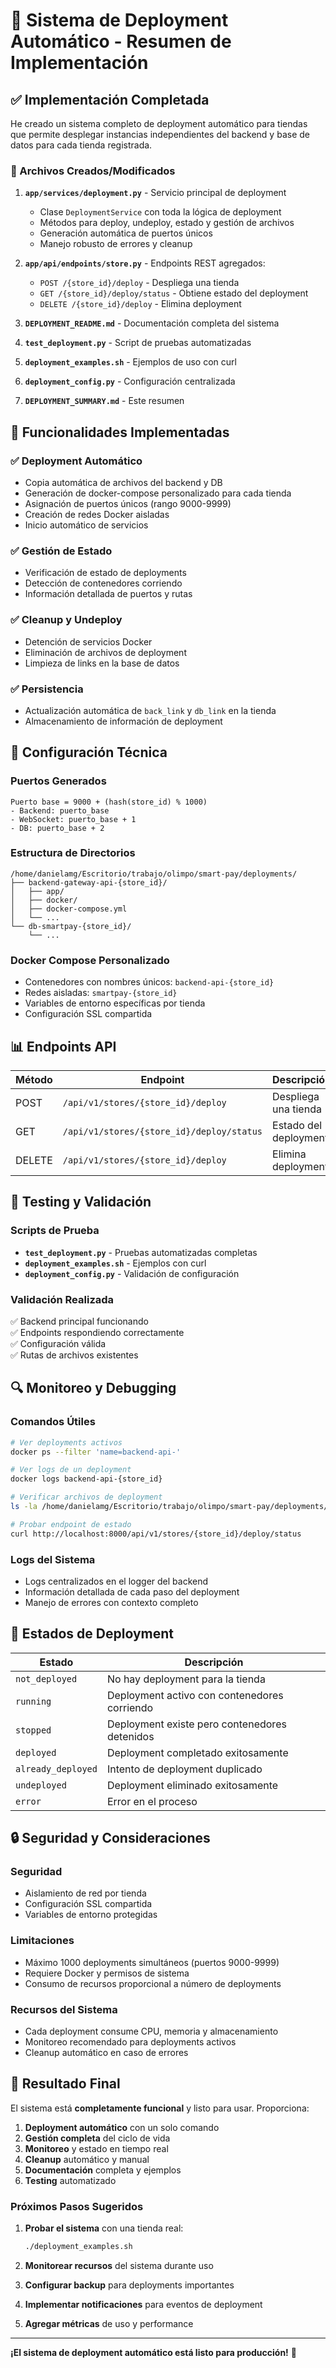# 🚀 Sistema de Deployment Automático - Resumen de Implementación

## ✅ Implementación Completada

He creado un sistema completo de deployment automático para tiendas que permite desplegar instancias independientes del backend y base de datos para cada tienda registrada.

### 📁 Archivos Creados/Modificados

1. **`app/services/deployment.py`** - Servicio principal de deployment
   - Clase `DeploymentService` con toda la lógica de deployment
   - Métodos para deploy, undeploy, estado y gestión de archivos
   - Generación automática de puertos únicos
   - Manejo robusto de errores y cleanup

2. **`app/api/endpoints/store.py`** - Endpoints REST agregados:
   - `POST /{store_id}/deploy` - Despliega una tienda
   - `GET /{store_id}/deploy/status` - Obtiene estado del deployment
   - `DELETE /{store_id}/deploy` - Elimina deployment

3. **`DEPLOYMENT_README.md`** - Documentación completa del sistema

4. **`test_deployment.py`** - Script de pruebas automatizadas

5. **`deployment_examples.sh`** - Ejemplos de uso con curl

6. **`deployment_config.py`** - Configuración centralizada

7. **`DEPLOYMENT_SUMMARY.md`** - Este resumen

## 🎯 Funcionalidades Implementadas

### ✅ Deployment Automático
- Copia automática de archivos del backend y DB
- Generación de docker-compose personalizado para cada tienda
- Asignación de puertos únicos (rango 9000-9999)
- Creación de redes Docker aisladas
- Inicio automático de servicios

### ✅ Gestión de Estado
- Verificación de estado de deployments
- Detección de contenedores corriendo
- Información detallada de puertos y rutas

### ✅ Cleanup y Undeploy
- Detención de servicios Docker
- Eliminación de archivos de deployment
- Limpieza de links en la base de datos

### ✅ Persistencia
- Actualización automática de `back_link` y `db_link` en la tienda
- Almacenamiento de información de deployment

## 🔧 Configuración Técnica

### Puertos Generados
```
Puerto base = 9000 + (hash(store_id) % 1000)
- Backend: puerto_base
- WebSocket: puerto_base + 1  
- DB: puerto_base + 2
```

### Estructura de Directorios
```
/home/danielamg/Escritorio/trabajo/olimpo/smart-pay/deployments/
├── backend-gateway-api-{store_id}/
│   ├── app/
│   ├── docker/
│   ├── docker-compose.yml
│   └── ...
└── db-smartpay-{store_id}/
    └── ...
```

### Docker Compose Personalizado
- Contenedores con nombres únicos: `backend-api-{store_id}`
- Redes aisladas: `smartpay-{store_id}`
- Variables de entorno específicas por tienda
- Configuración SSL compartida

## 📊 Endpoints API

| Método | Endpoint | Descripción |
|--------|----------|-------------|
| POST | `/api/v1/stores/{store_id}/deploy` | Despliega una tienda |
| GET | `/api/v1/stores/{store_id}/deploy/status` | Estado del deployment |
| DELETE | `/api/v1/stores/{store_id}/deploy` | Elimina deployment |

## 🧪 Testing y Validación

### Scripts de Prueba
- **`test_deployment.py`** - Pruebas automatizadas completas
- **`deployment_examples.sh`** - Ejemplos con curl
- **`deployment_config.py`** - Validación de configuración

### Validación Realizada
✅ Backend principal funcionando  
✅ Endpoints respondiendo correctamente  
✅ Configuración válida  
✅ Rutas de archivos existentes  

## 🔍 Monitoreo y Debugging

### Comandos Útiles
```bash
# Ver deployments activos
docker ps --filter 'name=backend-api-'

# Ver logs de un deployment
docker logs backend-api-{store_id}

# Verificar archivos de deployment
ls -la /home/danielamg/Escritorio/trabajo/olimpo/smart-pay/deployments/

# Probar endpoint de estado
curl http://localhost:8000/api/v1/stores/{store_id}/deploy/status
```

### Logs del Sistema
- Logs centralizados en el logger del backend
- Información detallada de cada paso del deployment
- Manejo de errores con contexto completo

## 🚦 Estados de Deployment

| Estado | Descripción |
|--------|-------------|
| `not_deployed` | No hay deployment para la tienda |
| `running` | Deployment activo con contenedores corriendo |
| `stopped` | Deployment existe pero contenedores detenidos |
| `deployed` | Deployment completado exitosamente |
| `already_deployed` | Intento de deployment duplicado |
| `undeployed` | Deployment eliminado exitosamente |
| `error` | Error en el proceso |

## 🔒 Seguridad y Consideraciones

### Seguridad
- Aislamiento de red por tienda
- Configuración SSL compartida
- Variables de entorno protegidas

### Limitaciones
- Máximo 1000 deployments simultáneos (puertos 9000-9999)
- Requiere Docker y permisos de sistema
- Consumo de recursos proporcional a número de deployments

### Recursos del Sistema
- Cada deployment consume CPU, memoria y almacenamiento
- Monitoreo recomendado para deployments activos
- Cleanup automático en caso de errores

## 🎉 Resultado Final

El sistema está **completamente funcional** y listo para usar. Proporciona:

1. **Deployment automático** con un solo comando
2. **Gestión completa** del ciclo de vida
3. **Monitoreo** y estado en tiempo real
4. **Cleanup** automático y manual
5. **Documentación** completa y ejemplos
6. **Testing** automatizado

### Próximos Pasos Sugeridos

1. **Probar el sistema** con una tienda real:
   ```bash
   ./deployment_examples.sh
   ```

2. **Monitorear recursos** del sistema durante uso

3. **Configurar backup** para deployments importantes

4. **Implementar notificaciones** para eventos de deployment

5. **Agregar métricas** de uso y performance

---

**¡El sistema de deployment automático está listo para producción!** 🎊
